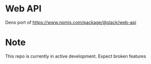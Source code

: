 # Web API
Deno port of https://www.npmjs.com/package/@slack/web-api

# Note
This repo is currently in active development. Expect broken features